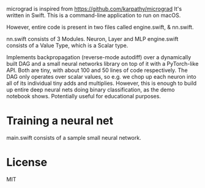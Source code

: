 micrograd is inspired from https://github.com/karpathy/micrograd 
It's written in Swift. 
This is a command-line application to run on macOS. 

However, entire code is present in two files called engine.swift, & nn.swift.

nn.swift consists of 3 Modules. Neuron, Layer and MLP 
engine.swift consists of a Value Type, which is a Scalar type.

Implements backpropagation (reverse-mode autodiff) over a dynamically built DAG and a small neural networks library on top of it with a PyTorch-like API. Both are tiny, with about 100 and 50 lines of code respectively. The DAG only operates over scalar values, so e.g. we chop up each neuron into all of its individual tiny adds and multiplies. However, this is enough to build up entire deep neural nets doing binary classification, as the demo notebook shows. Potentially useful for educational purposes.


# Training a neural net

main.swift consists of a sample small neural network. 

# License
MIT
